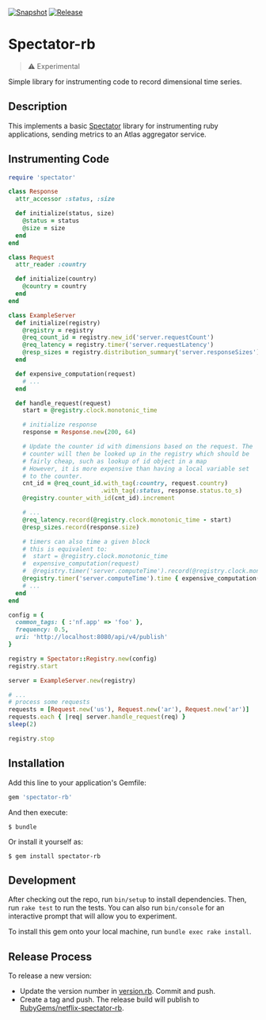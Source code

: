 [![Snapshot](https://github.com/Netflix/spectator-rb/actions/workflows/snapshot.yml/badge.svg)](https://github.com/Netflix/spectator-rb/actions/workflows/snapshot.yml) [![Release](https://github.com/Netflix/spectator-rb/actions/workflows/release.yml/badge.svg)](https://github.com/Netflix/spectator-rb/actions/workflows/release.yml)

# Spectator-rb

> :warning: Experimental

Simple library for instrumenting code to record dimensional time series.

## Description

This implements a basic [Spectator](https://github.com/Netflix/spectator)
library for instrumenting ruby applications, sending metrics to an Atlas
aggregator service.

## Instrumenting Code

```ruby
require 'spectator'

class Response
  attr_accessor :status, :size

  def initialize(status, size)
    @status = status
    @size = size
  end
end

class Request
  attr_reader :country

  def initialize(country)
    @country = country
  end
end

class ExampleServer
  def initialize(registry)
    @registry = registry
    @req_count_id = registry.new_id('server.requestCount')
    @req_latency = registry.timer('server.requestLatency')
    @resp_sizes = registry.distribution_summary('server.responseSizes')
  end

  def expensive_computation(request)
    # ...
  end

  def handle_request(request)
    start = @registry.clock.monotonic_time

    # initialize response
    response = Response.new(200, 64)

    # Update the counter id with dimensions based on the request. The
    # counter will then be looked up in the registry which should be
    # fairly cheap, such as lookup of id object in a map
    # However, it is more expensive than having a local variable set
    # to the counter.
    cnt_id = @req_count_id.with_tag(:country, request.country)
                          .with_tag(:status, response.status.to_s)
    @registry.counter_with_id(cnt_id).increment

    # ...
    @req_latency.record(@registry.clock.monotonic_time - start)
    @resp_sizes.record(response.size)

    # timers can also time a given block
    # this is equivalent to:
    #  start = @registry.clock.monotonic_time
    #  expensive_computation(request)
    #  @registry.timer('server.computeTime').record(@registry.clock.monotonic_time - start)
    @registry.timer('server.computeTime').time { expensive_computation(request) }
    # ...
  end
end

config = {
  common_tags: { :'nf.app' => 'foo' },
  frequency: 0.5,
  uri: 'http://localhost:8080/api/v4/publish'
}

registry = Spectator::Registry.new(config)
registry.start

server = ExampleServer.new(registry)

# ...
# process some requests
requests = [Request.new('us'), Request.new('ar'), Request.new('ar')]
requests.each { |req| server.handle_request(req) }
sleep(2)

registry.stop
```

## Installation

Add this line to your application's Gemfile:

```ruby
gem 'spectator-rb'
```

And then execute:

    $ bundle

Or install it yourself as:

    $ gem install spectator-rb

## Development

After checking out the repo, run `bin/setup` to install dependencies. Then, run `rake test` to
run the tests. You can also run `bin/console` for an interactive prompt that will allow you to
experiment.

To install this gem onto your local machine, run `bundle exec rake install`.

## Release Process

To release a new version:

* Update the version number in [version.rb](./lib/spectator/version.rb). Commit and push.
* Create a tag and push. The release build will publish to [RubyGems/netflix-spectator-rb](https://rubygems.org/gems/netflix-spectator-rb).
